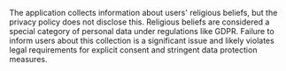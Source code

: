 The application collects information about users' religious beliefs, but the privacy policy does not disclose this. Religious beliefs are considered a special category of personal data under regulations like GDPR. Failure to inform users about this collection is a significant issue and likely violates legal requirements for explicit consent and stringent data protection measures.